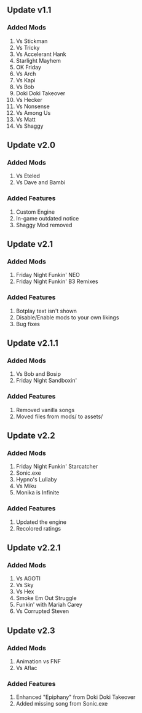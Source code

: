 ## Update v1.1

### Added Mods
1. Vs Stickman
2. Vs Tricky
3. Vs Accelerant Hank
4. Starlight Mayhem
5. OK Friday
6. Vs Arch
7. Vs Kapi
8. Vs Bob
9. Doki Doki Takeover
10. Vs Hecker
11. Vs Nonsense
12. Vs Among Us
13. Vs Matt
14. Vs Shaggy

## Update v2.0

### Added Mods
1. Vs Eteled
2. Vs Dave and Bambi

### Added Features
1. Custom Engine
2. In-game outdated notice
3. Shaggy Mod removed

## Update v2.1

### Added Mods
1. Friday Night Funkin' NEO
2. Friday Night Funkin' B3 Remixes

### Added Features
1. Botplay text isn't shown
2. Disable/Enable mods to your own likings
3. Bug fixes

## Update v2.1.1

### Added Mods
1. Vs Bob and Bosip
2. Friday Night Sandboxin'

### Added Features
1. Removed vanilla songs
2. Moved files from mods/ to assets/

## Update v2.2

### Added Mods
1. Friday Night Funkin' Starcatcher
2. Sonic.exe
3. Hypno's Lullaby
4. Vs Miku
5. Monika is Infinite

### Added Features
1. Updated the engine
2. Recolored ratings

## Update v2.2.1

### Added Mods
1. Vs AGOTI
2. Vs Sky
3. Vs Hex
4. Smoke Em Out Struggle
5. Funkin' with Mariah Carey
6. Vs Corrupted Steven

## Update v2.3

### Added Mods
1. Animation vs FNF
2. Vs Aflac

### Added Features
1. Enhanced "Epiphany" from Doki Doki Takeover
2. Added missing song from Sonic.exe
